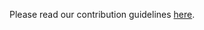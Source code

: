 Please read our contribution guidelines [here](https://shimming-toolbox.org/en/latest/contributing/CONTRIBUTING.html).
